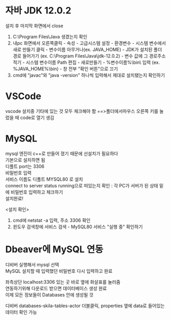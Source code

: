 # 자바 JDK 12.0.2
설치 후 마지막 화면에서 close  
1. C:\Program Files\Java 생겼는지 확인  
2. 내pc 화면에서 오른쪽클릭 - 속성 - 고급시스템 설정 - 환경변수 - 시스템 변수에서 새로 만들기 클릭  - 변수이름 아무거나(ex. JAVA_HOME) - JDK가 설치된 폴더 경로 들어가기 (ex. C:\Program Files\Java\jdk-12.0.2) - 변수 값에 그 경로주소 적기 - 시스템 변수이름 Path 편집 - 새로만들기 - %변수이름%\bin\ 입력 (ex. %JAVA_HOME%\bin\) - 창 전부 "확인 버튼"으로 끄기 
3. cmd에 "javac"와 "java -version" 하나씩 입력해서 제대로 설치됐는지 확인하기  

# VSCode
vscode 설치중 기타에 있는 것 모두 체크해야 함
==>폴더에서마우스 오른쪽 키를 눌렀을 때 code로 열기 생김

# MySQL
mysql 엔진이 c++로 만들어 졌기 때문에 선설치가 필요하다  
기본으로 설치하면 됨  
디폴트 port는 3306  
비밀번호 입력  
서비스 이름도 디폴트 MYSQL80 로 설치  
connect to server status running으로 떠있는지 확인 : 각 PC가 서버가 된 상태
밑에 비밀번호 입력하고 체크하기  
설치완료! 

<설치 확인>
1. cmd에 netstat -a 입력, 주소 3306 확인
2. 윈도우 검색창에 서비스 검색 - MySQL80 서비스 "실행 중" 확인하기  

# Dbeaver에 MySQL 연동 
디비버 실행해서 mysql 선택  
MySQL 설치할 때 입력했던 비밀번호 다시 입력하고 완료  

좌측상단 localhost:3306 있는 곳 바로 옆에 화살표를 눌러줌  
연동하기위해 다운로드 받으면 데이터베이스 생성 완료  
이제 모든 정보들이 Databases 안에 생성될 것

디비버 databases-skila-tables-actor 더블클릭, properties 옆에 data로 들어있는 데이터 확인 가능

